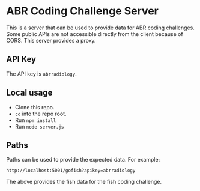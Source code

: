 # ABR Coding Challenge Server

This is a server that can be used to provide data for ABR coding challenges. Some public APIs are not accessible directly from the client because of CORS. This server provides a proxy.

## API Key

The API key is `abrradiology`.

## Local usage

- Clone this repo.
- `cd` into the repo root.
- Run `npm install`
- Run `node server.js`

## Paths

Paths can be used to provide the expected data. For example:

`http://localhost:5001/gofish?apikey=abrradiology`

The above provides the fish data for the fish coding challenge.